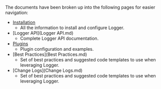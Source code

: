 The documents have been broken up into the following pages for easier navigation:

- [Installation](Installation.md)
	- All the information to install and configure Logger.
- [Logger API](Logger API.md)
	- Complete Logger API documentation.
- [Plugins](Plugins.md)
	- Plugin configuration and examples.
- [Best Practices](Best Practices.md)
	- Set of best practices and suggested code templates to use when leveraging Logger.
- [Change Logs](Change Logs.md)
	- Set of best practices and suggested code templates to use when leveraging Logger.
